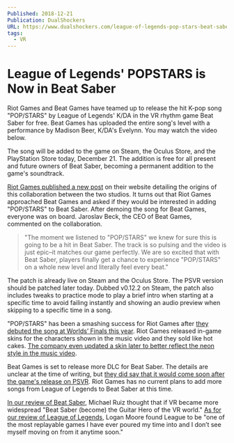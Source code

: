 ```yaml
---
Published: 2018-12-21
Publication: DualShockers
URL: https://www.dualshockers.com/league-of-legends-pop-stars-beat-saber/
tags:
  - VR
---
```

# League of Legends' POPSTARS is Now in Beat Saber

Riot Games and Beat Games have teamed up to release the hit K-pop song "POP/STARS" by League of Legends' K/DA in the VR rhythm game Beat Saber for free. Beat Games has uploaded the entire song's level with a performance by Madison Beer, K/DA's Evelynn. You may watch the video below.

The song will be added to the game on Steam, the Oculus Store, and the PlayStation Store today, December 21. The addition is free for all present and future owners of Beat Saber, becoming a permanent addition to the game's soundtrack.

[Riot Games published a new post](https://euw.leagueoflegends.com/en/page/popstars-coming-beat-saber) on their website detailing the origins of this collaboration between the two studios. It turns out that Riot Games approached Beat Games and asked if they would be interested in adding "POP/STARS" to Beat Saber. After demoing the song for Beat Games, everyone was on board. Jaroslav Beck, the CEO of Beat Games, commented on the collaboration.

> "The moment we listened to "POP/STARS" we knew for sure this is going to be a hit in Beat Saber. The track is so pulsing and the video is just epic–it matches our game perfectly. We are so excited that with Beat Saber, players finally get a chance to experience "POP/STARS" on a whole new level and literally feel every beat."

The patch is already live on Steam and the Oculus Store. The PSVR version should be patched later today. Dubbed v0.12.2 on Steam, the patch also includes tweaks to practice mode to play a brief intro when starting at a specific time to avoid failing instantly and showing an audio preview when skipping to a specific time in a song.

"POP/STARS" has been a smashing success for Riot Games after [they debuted the song at Worlds’ Finals this year](https://www.dualshockers.com/league-of-legends-popstar-skins/). Riot Games released in-game skins for the characters shown in the music video and they sold like hot cakes. [The company even updated a skin later to better reflect the neon style in the music video](https://www.dualshockers.com/riot-games-updating-akalis-kd-popstar-skin-league-legends-reflect-neon-look/).

Beat Games is set to release more DLC for Beat Saber. The details are unclear at the time of writing, but [they did say that it would come soon after the game's release on PSVR](https://www.dualshockers.com/beat-saber-ps-vr-release-date/). Riot Games has no current plans to add more songs from League of Legends to Beat Saber at this time.

[In our review of Beat Saber](https://www.dualshockers.com/beat-saber-review-ps-vr/), Michael Ruiz thought that if VR became more widespread "Beat Saber (become) the Guitar Hero of the VR world." [As for our review of League of Legends](https://www.dualshockers.com/league-of-legends-review-pc/), Logan Moore found League to be "one of the most replayable games I have ever poured my time into and I don’t see myself moving on from it anytime soon."